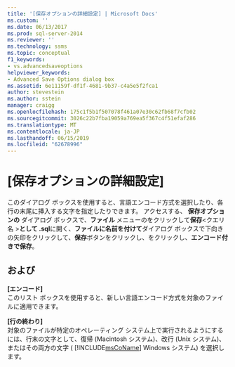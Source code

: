 ```yaml
---
title: '[保存オプションの詳細設定] | Microsoft Docs'
ms.custom: ''
ms.date: 06/13/2017
ms.prod: sql-server-2014
ms.reviewer: ''
ms.technology: ssms
ms.topic: conceptual
f1_keywords:
- vs.advancedsaveoptions
helpviewer_keywords:
- Advanced Save Options dialog box
ms.assetid: 6e11159f-df1f-4681-9b37-c4a5e5f2fca1
author: stevestein
ms.author: sstein
manager: craigg
ms.openlocfilehash: 175c1f5b1f507078f461a07e30c62fb68f7cfb02
ms.sourcegitcommit: 3026c22b7fba19059a769ea5f367c4f51efaf286
ms.translationtype: MT
ms.contentlocale: ja-JP
ms.lasthandoff: 06/15/2019
ms.locfileid: "62678996"
---
```

# <a name="advanced-save-options"></a>[保存オプションの詳細設定]
  このダイアログ ボックスを使用すると、言語エンコード方式を選択したり、各行の末尾に挿入する文字を指定したりできます。 アクセスする、 **保存オプションの** ダイアログ ボックスで、**ファイル** メニューのをクリックして**保存**\<クエリ名 >**として .sql**に開く、**ファイルに名前を付けて**ダイアログ ボックスで下向きの矢印をクリックして、**保存**ボタンをクリックし、をクリックし、**エンコード付きで保存**。  
  
## <a name="options"></a>および  
 **[エンコード]**  
 このリスト ボックスを使用すると、新しい言語エンコード方式を対象のファイルに適用できます。  
  
 **[行の終わり]**  
 対象のファイルが特定のオペレーティング システム上で実行されるようにするには、行末の文字として、復帰 (Macintosh システム)、改行 (Unix システム)、またはその両方の文字 ( [!INCLUDE[msCoName](../../includes/msconame-md.md)] Windows システム) を選択します。  
  
  

